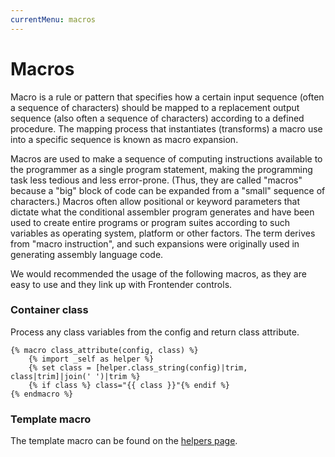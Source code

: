 ```yaml
---
currentMenu: macros
---
```


# Macros
Macro is a rule or pattern that specifies how a certain input sequence (often a sequence of characters) should be mapped to a replacement output sequence (also often a sequence of characters) according to a defined procedure. The mapping process that instantiates (transforms) a macro use into a specific sequence is known as macro expansion.

Macros are used to make a sequence of computing instructions available to the programmer as a single program statement, making the programming task less tedious and less error-prone. (Thus, they are called "macros" because a "big" block of code can be expanded from a "small" sequence of characters.) Macros often allow positional or keyword parameters that dictate what the conditional assembler program generates and have been used to create entire programs or program suites according to such variables as operating system, platform or other factors. The term derives from "macro instruction", and such expansions were originally used in generating assembly language code.

We would recommended the usage of the following macros, as they are easy to use and they link up with Frontender controls.

### Container class
Process any class variables from the config and return class attribute.
```twig
{% macro class_attribute(config, class) %}
    {% import _self as helper %}
    {% set class = [helper.class_string(config)|trim, class|trim]|join(' ')|trim %}
    {% if class %} class="{{ class }}"{% endif %}
{% endmacro %}
```

### Template macro
The template macro can be found on the [helpers page](/helpers.html).
